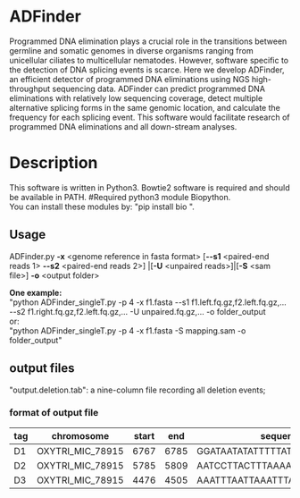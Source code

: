 # ADFinder

Programmed DNA elimination plays a crucial role in the transitions between germline and somatic genomes in diverse organisms ranging from unicellular ciliates to multicellular nematodes. However, software specific to the detection of DNA splicing events is scarce. Here we develop ADFinder, an efficient detector of programmed DNA eliminations using NGS high-throughput sequencing data. ADFinder can predict programmed DNA eliminations with relatively low sequencing coverage, detect multiple alternative splicing forms in the same genomic location, and calculate the frequency for each splicing event. This software would facilitate research of programmed DNA eliminations and all down-stream analyses.

# Description
This software is written in Python3.  Bowtie2 software is required and should be available in PATH.
#Required python3 module
Biopython.  
You can install these modules by: "pip install bio ".  

## Usage
ADFinder.py **-x** \<genome reference in fasta format\> [**--s1** \<paired-end reads 1\> **--s2** \<paired-end reads 2\>]
|[**-U** \<unpaired reads\>]\|\[**-S** \<sam file\>] **-o** \<output folder\>

**One example:**  
  "python ADFinder_singleT.py -p 4 -x f1.fasta --s1 f1.left.fq.gz,f2.left.fq.gz,... --s2 f1.right.fq.gz,f2.left.fq.gz,... -U unpaired.fq.gz,... -o folder_output  
or:  
"python ADFinder_singleT.py -p 4 -x f1.fasta -S mapping.sam -o folder_output"  

## output files 
"output.deletion.tab": a nine-column file recording all deletion events;

### format of output file

|tag|chromosome|start|end|sequence|length|splicing_depth|non_splicing_depth|frequency|
|---|---|---|---|---|---|---|---|---|
|D1|OXYTRI_MIC_78915|6767|6785|GGATAATATATTTTTATAT|19|15|1.500000|0.909091|
|D2|OXYTRI_MIC_78915|5785|5809|AATCCTTACTTTAAAATTTTTTATT|25|22|3.100000|0.876494|
|D3|OXYTRI_MIC_78915|4476|4505|AAATTTAATTAAATTTATATGTTTAATTTT|30|7|1.800000|0.795455|


